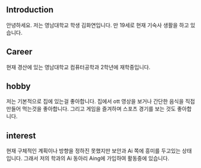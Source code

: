 ## Introduction
안녕하세요.
저는 영남대학교 학생 김화연입니다. 만 19세로 현재 기숙사 생활을 하고 있습니다.

## Career
현재 경산에 있는 영남대학교 컴퓨터공학과 2학년에 재학중입니다.

## hobby
저는 기본적으로 집에 있는걸 좋아합니다.
집에서 ott 영상을 보거나 간단한 음식을 직접 만들어 먹는것을 좋아합니다. 그리고 게임을 즐겨하며 스포츠 경기를 보는 것도 좋아합니다.

## interest
현재 구체적인 계획이나 방향을 정하진 못했지만 보안과 Ai 쪽에 흥미를 두고있는 상태입니다.
그래서 저의 학과의 Ai 동아리 Aing에 가입하여 활동중에 있습니다.
<!--
**kimhwayeon/kimhwayeon** is a ✨ _special_ ✨ repository because its `README.md` (this file) appears on your GitHub profile.

Here are some ideas to get you started:

- 🔭 I’m currently working on ...
- 🌱 I’m currently learning ...
- 👯 I’m looking to collaborate on ...
- 🤔 I’m looking for help with ...
- 💬 Ask me about ...
- 📫 How to reach me: ...
- 😄 Pronouns: ...
- ⚡ Fun fact: ...
-->
